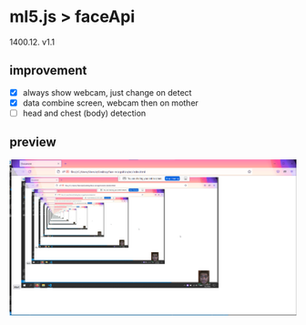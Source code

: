 # ml5.js > faceApi
1400.12. v1.1

## improvement

* [x] always show webcam, just change on detect
* [x] data combine screen, webcam then on mother
* [ ] head and chest (body) detection

## preview

![](1.png)
